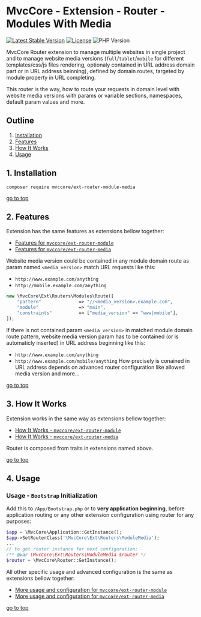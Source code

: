 # MvcCore - Extension - Router - Modules With Media

[![Latest Stable Version](https://img.shields.io/badge/Stable-v5.2.0-brightgreen.svg?style=plastic)](https://github.com/mvccore/ext-router-module-media/releases)
[![License](https://img.shields.io/badge/License-BSD%203-brightgreen.svg?style=plastic)](https://mvccore.github.io/docs/mvccore/5.0.0/LICENSE.md)
![PHP Version](https://img.shields.io/badge/PHP->=5.4-brightgreen.svg?style=plastic)

MvcCore Router extension to manage multiple websites in single project and to manage website media versions (`full`/`tablet`/`mobile` for different templates/css/js files rendering, optionaly contained in URL address domain part or in URL address beinning), defined by domain routes, targeted by module property in URL completing.  

This router is the way, how to route your requests in domain level with website media versions with params or variable sections, namespaces, default param values and more.

## Outline  
1. [Installation](#user-content-1-installation)  
2. [Features](#user-content-2-features)  
3. [How It Works](#user-content-3-how-it-works)  
4. [Usage](#user-content-4-usage)  

## 1. Installation
```shell
composer require mvccore/ext-router-module-media
```

[go to top](#user-content-outline)

## 2. Features
Extension has the same features as extensions bellow together:
- [Features for `mvccore/ext-router-module`](https://github.com/mvccore/ext-router-module#user-content-2-features)
- [Features for `mvccore/ext-router-media`](https://github.com/mvccore/ext-router-media#user-content-2-features)

Website media version could be contained in any module domain route as param named `<media_version>` match URL requests like this:
- `http://www.example.com/anything`
- `http://mobile.example.com/anything`
```php
new \MvcCore\Ext\Routers\Modules\Route([
    "pattern"              => "//<media_version>.example.com",
    "module"               => "main",
    "constraints"          => ["media_version" => "www|mobile"],
]);
```
If there is not contained param `<media_version>` in matched module domain route pattern, website media version param has to be contained (or is automaticly inserted) in URL address beginning like this:
- `http://www.example.com/anything`
- `http://www.example.com/mobile/anything`
How precisely is conained in URL address depends on advanced router configuration like allowed media version and more...

[go to top](#user-content-outline)

## 3. How It Works

Extension works in the same way as extensions bellow together:
- [How It Works - `mvccore/ext-router-module`](https://github.com/mvccore/ext-router-module#user-content-3-how-it-works)
- [How It Works - `mvccore/ext-router-media`](https://github.com/mvccore/ext-router-media#user-content-3-how-it-works)

Router is composed from traits in extensions named above.

[go to top](#user-content-outline)

## 4. Usage

### Usage - `Bootstrap` Initialization

Add this to `/App/Bootstrap.php` or to **very application beginning**, 
before application routing or any other extension configuration
using router for any purposes:

```php
$app = \MvcCore\Application::GetInstance();
$app->SetRouterClass('\MvcCore\Ext\Routers\ModuleMedia');
...
// to get router instance for next configuration:
/** @var \MvcCore\Ext\Routers\ModuleMedia $router */
$router = \MvcCore\Router::GetInstance();
```

All other specific usage and advanced configuration is the same as extensions bellow together:
- [More usage and configuration for `mvccore/ext-router-module`](https://github.com/mvccore/ext-router-module#user-content-42-usage---targeting-custom-application-part)
- [More usage and configuration for `mvccore/ext-router-media`](https://github.com/mvccore/ext-router-media#user-content-42-usage---media-url-prefixes-and-allowed-media-versions)

[go to top](#user-content-outline)
